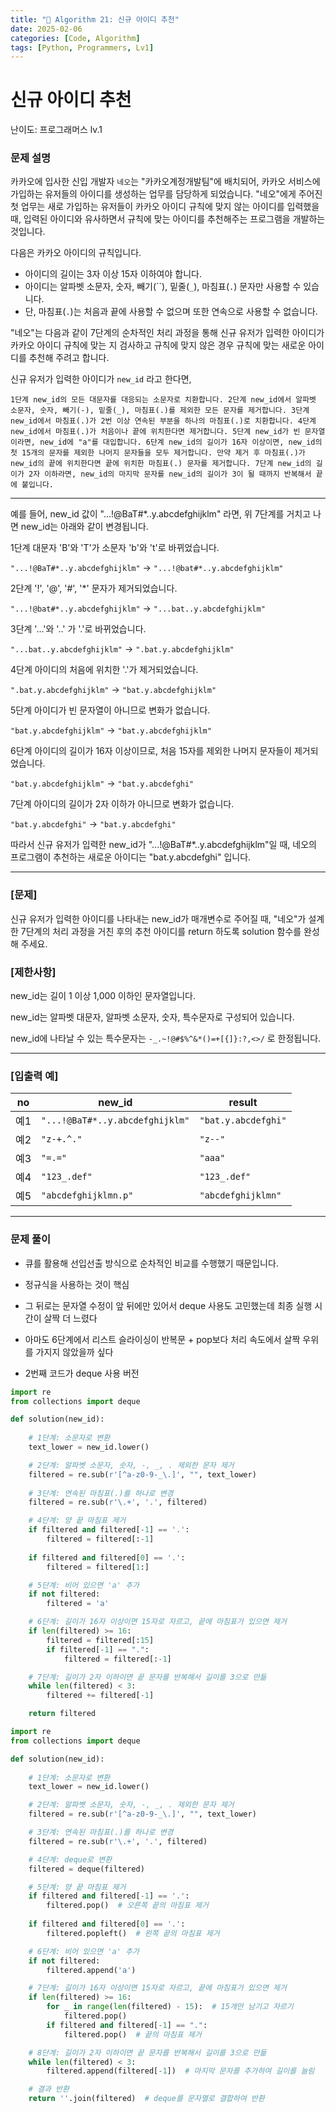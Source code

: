 ```yaml
---
title: "🧠 Algorithm 21: 신규 아이디 추천"
date: 2025-02-06
categories: [Code, Algorithm]
tags: [Python, Programmers, Lv1]
---
```


# 신규 아이디 추천

난이도: 프로그래머스 lv.1

### **문제 설명**

카카오에 입사한 신입 개발자 `네오`는 "카카오계정개발팀"에 배치되어, 카카오 서비스에 가입하는 유저들의 아이디를 생성하는 업무를 담당하게 되었습니다. "네오"에게 주어진 첫 업무는 새로 가입하는 유저들이 카카오 아이디 규칙에 맞지 않는 아이디를 입력했을 때, 입력된 아이디와 유사하면서 규칙에 맞는 아이디를 추천해주는 프로그램을 개발하는 것입니다.

다음은 카카오 아이디의 규칙입니다.

- 아이디의 길이는 3자 이상 15자 이하여야 합니다.
- 아이디는 알파벳 소문자, 숫자, 빼기(``), 밑줄(`_`), 마침표(`.`) 문자만 사용할 수 있습니다.
- 단, 마침표(`.`)는 처음과 끝에 사용할 수 없으며 또한 연속으로 사용할 수 없습니다.

"네오"는 다음과 같이 7단계의 순차적인 처리 과정을 통해 신규 유저가 입력한 아이디가 카카오 아이디 규칙에 맞는 지 검사하고 규칙에 맞지 않은 경우 규칙에 맞는 새로운 아이디를 추천해 주려고 합니다.

신규 유저가 입력한 아이디가 `new_id` 라고 한다면,

`1단계 new_id의 모든 대문자를 대응되는 소문자로 치환합니다.
2단계 new_id에서 알파벳 소문자, 숫자, 빼기(-), 밑줄(_), 마침표(.)를 제외한 모든 문자를 제거합니다.
3단계 new_id에서 마침표(.)가 2번 이상 연속된 부분을 하나의 마침표(.)로 치환합니다.
4단계 new_id에서 마침표(.)가 처음이나 끝에 위치한다면 제거합니다.
5단계 new_id가 빈 문자열이라면, new_id에 "a"를 대입합니다.
6단계 new_id의 길이가 16자 이상이면, new_id의 첫 15개의 문자를 제외한 나머지 문자들을 모두 제거합니다.
     만약 제거 후 마침표(.)가 new_id의 끝에 위치한다면 끝에 위치한 마침표(.) 문자를 제거합니다.
7단계 new_id의 길이가 2자 이하라면, new_id의 마지막 문자를 new_id의 길이가 3이 될 때까지 반복해서 끝에 붙입니다.`

---

예를 들어, new_id 값이 "...!@BaT#*..y.abcdefghijklm" 라면, 위 7단계를 거치고 나면 new_id는 아래와 같이 변경됩니다.

1단계 대문자 'B'와 'T'가 소문자 'b'와 't'로 바뀌었습니다.

`"...!@BaT#*..y.abcdefghijklm"` → `"...!@bat#*..y.abcdefghijklm"`

2단계 '!', '@', '#', '*' 문자가 제거되었습니다.

`"...!@bat#*..y.abcdefghijklm"` → `"...bat..y.abcdefghijklm"`

3단계 '...'와 '..' 가 '.'로 바뀌었습니다.

`"...bat..y.abcdefghijklm"` → `".bat.y.abcdefghijklm"`

4단계 아이디의 처음에 위치한 '.'가 제거되었습니다.

`".bat.y.abcdefghijklm"` → `"bat.y.abcdefghijklm"`

5단계 아이디가 빈 문자열이 아니므로 변화가 없습니다.

`"bat.y.abcdefghijklm"` → `"bat.y.abcdefghijklm"`

6단계 아이디의 길이가 16자 이상이므로, 처음 15자를 제외한 나머지 문자들이 제거되었습니다.

`"bat.y.abcdefghijklm"` → `"bat.y.abcdefghi"`

7단계 아이디의 길이가 2자 이하가 아니므로 변화가 없습니다.

`"bat.y.abcdefghi"` → `"bat.y.abcdefghi"`

따라서 신규 유저가 입력한 new_id가 "...!@BaT#*..y.abcdefghijklm"일 때, 네오의 프로그램이 추천하는 새로운 아이디는 "bat.y.abcdefghi" 입니다.

---

### **[문제]**

신규 유저가 입력한 아이디를 나타내는 new_id가 매개변수로 주어질 때, "네오"가 설계한 7단계의 처리 과정을 거친 후의 추천 아이디를 return 하도록 solution 함수를 완성해 주세요.

### **[제한사항]**

new_id는 길이 1 이상 1,000 이하인 문자열입니다.

new_id는 알파벳 대문자, 알파벳 소문자, 숫자, 특수문자로 구성되어 있습니다.

new_id에 나타날 수 있는 특수문자는 `-_.~!@#$%^&*()=+[{]}:?,<>/` 로 한정됩니다.

---

### **[입출력 예]**

| no | new_id | result |
| --- | --- | --- |
| 예1 | `"...!@BaT#*..y.abcdefghijklm"` | `"bat.y.abcdefghi"` |
| 예2 | `"z-+.^."` | `"z--"` |
| 예3 | `"=.="` | `"aaa"` |
| 예4 | `"123_.def"` | `"123_.def"` |
| 예5 | `"abcdefghijklmn.p"` | `"abcdefghijklmn"` |

---

### 문제 풀이

- 큐를 활용해 선입선출 방식으로 순차적인 비교를 수행했기 때문입니다.

- 정규식을 사용하는 것이 핵심
- 그 뒤로는 문자열 수정이 앞 뒤에만 있어서 deque 사용도 고민했는데 최종 실행 시간이 살짝 더 느렸다
- 아마도 6단계에서 리스트 슬라이싱이 반복문 + pop보다 처리 속도에서 살짝 우위를 가지지 않았을까 싶다
- 2번째 코드가 deque 사용 버전

```python
import re
from collections import deque

def solution(new_id):
    
    # 1단계: 소문자로 변환
    text_lower = new_id.lower()

    # 2단계: 알파벳 소문자, 숫자, -, _, . 제외한 문자 제거
    filtered = re.sub(r'[^a-z0-9-_\.]', "", text_lower)
    
    # 3단계: 연속된 마침표(.)를 하나로 변경
    filtered = re.sub(r'\.+', '.', filtered)

    # 4단계: 양 끝 마침표 제거
    if filtered and filtered[-1] == '.':
        filtered = filtered[:-1]
    
    if filtered and filtered[0] == '.':
        filtered = filtered[1:]

    # 5단계: 비어 있으면 'a' 추가
    if not filtered:
        filtered = 'a'

    # 6단계: 길이가 16자 이상이면 15자로 자르고, 끝에 마침표가 있으면 제거
    if len(filtered) >= 16:
        filtered = filtered[:15]
        if filtered[-1] == ".":
            filtered = filtered[:-1]

    # 7단계: 길이가 2자 이하이면 끝 문자를 반복해서 길이를 3으로 만듦
    while len(filtered) < 3:
        filtered += filtered[-1]

    return filtered

```

```python
import re
from collections import deque

def solution(new_id):
    
    # 1단계: 소문자로 변환
    text_lower = new_id.lower()

    # 2단계: 알파벳 소문자, 숫자, -, _, . 제외한 문자 제거
    filtered = re.sub(r'[^a-z0-9-_\.]', "", text_lower)

    # 3단계: 연속된 마침표(.)를 하나로 변경
    filtered = re.sub(r'\.+', '.', filtered)

    # 4단계: deque로 변환
    filtered = deque(filtered)

    # 5단계: 양 끝 마침표 제거
    if filtered and filtered[-1] == '.':
        filtered.pop()  # 오른쪽 끝의 마침표 제거
    
    if filtered and filtered[0] == '.':
        filtered.popleft()  # 왼쪽 끝의 마침표 제거

    # 6단계: 비어 있으면 'a' 추가
    if not filtered:
        filtered.append('a')

    # 7단계: 길이가 16자 이상이면 15자로 자르고, 끝에 마침표가 있으면 제거
    if len(filtered) >= 16:
        for _ in range(len(filtered) - 15):  # 15개만 남기고 자르기
            filtered.pop()
        if filtered and filtered[-1] == ".":
            filtered.pop()  # 끝의 마침표 제거

    # 8단계: 길이가 2자 이하이면 끝 문자를 반복해서 길이를 3으로 만듦
    while len(filtered) < 3:
        filtered.append(filtered[-1])  # 마지막 문자를 추가하여 길이를 늘림

    # 결과 반환
    return ''.join(filtered)  # deque를 문자열로 결합하여 반환

```